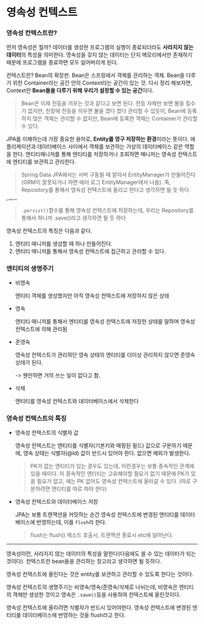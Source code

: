 # 영속성 컨텍스트



### 영속성 컨텍스트란?

먼저 영속성은 뭘까? 데이터를 생성한 프로그램의 실행이 종료되더라도 **사라지지 않는 데이터**의 특성을 의미한다. 영속성을 갖지 않는 데이터는 단지 메모리에서만 존재하기 때문에 프로그램을 종료하면 모두 잃어버리게 된다.

컨텍스트란? Bean의 확장판. Bean은 스프링에서 객체를 관리하는 객체. Bean을 다루기 위한 Container라는 공간 안의 Context라는 공간이 있는 것. 다시 정리 해보자면, Context란 **Bean들을 다루기 위해 우리가 설정할 수 있는 공간**이다.

> Bean은 이제 전등을 끼우는 것과 같다고 보면 된다. 전등 자체만 보면 불을 킬수가 없지만, 천장에 전등을 끼우면 불을 껐다 켰다 관리할 수 있듯이, Bean에 등록하지 않은 객체는 관리할 수 없지만, Bean에 등록한 객체는 Container가 관리할 수 있다.



JPA를 이해하는데 가장 중요한 용어로, **Entity를 영구 저장하는 환경**이라는 뜻이다. 애플리케이션과 데이터베이스 사이에서 객체를 보관하는 가상의 데이터베이스 같은 역할을 한다. 엔티티매니저를 통해 엔티티를 저장하거나 조회하면 매니저는 영속성 컨텍스트에 엔티티를 보관하고 관리한다. 

> Spring Data JPA에서는 서버 구동될 때 알아서 EntityManager가 만들어진다(ORM이 잘못되거나 하면 에러 로그 EntityManager에서 나옴). 즉, Repository를 통해서 영속성 컨텍스트에 올리고 한다고 생각하면 될 듯 하다.

<img src="https://suhwan.dev/images/jpa_hibernate_repository/overall_design.png" alt="image info" style="zoom:33%;" />



> `.persist()`함수를 통해 영속성 컨텍스트에 저장하는데, 우리는 Repository를 통해서 하니까 .save()라고 생각하면 될 듯 하다



영속성 컨텍스트의 특징은 다음과 같다.

1. 엔티티 매니저를 생성할 때 하나 만들어진다.
2. 엔티티 매니저를 통해서 영속성 컨텍스트에 접근하고 관리할 수 있다.



### 엔티티의 생명주기

+ 비영속

  엔티티 객체를 생성했지만 아직 영속성 컨텍스트에 저장하지 않은 상태

+ 영속

  엔티티 매니저를 통해서 엔티티를 영속성 컨텍스트에 저장한 상태를 말하며 영속성 컨텍스트에 의해 관리됨

+ 준영속

  영속성 컨텍스트가 관리하던 영속 상태의 엔티티를 더이상 관리하지 않으면 준영속 상태가 된다. 

  -> 웬만하면 거의 쓰는 일이 없다고 함.

+ 삭제

  엔티티를 영속성 컨텍스트와 데이터베이스에서 삭제한다



### 영속성 컨텍스트의 특징

+ 영속성 컨텍스트의 식별자 값

  영속성 컨텍스트는 엔티티를 식별자(기본키와 매핑된 필드) 값으로 구분하기 때문에, 영속 상태는 식별자(@Id) 값이 반드시 있어야 한다. 없으면 예외가 발생한다.

  > PK가 없는 엔티티가 있는 경우도 있는데, 이런경우는 보통 종속적인 관계에 있을 때이다. 이 종속적인 엔티티는 고유해야할 필요가 없기 때문에 PK가 있을 필요가 없고, 얘는 PK 없어도 영속성 컨텍스트에 올라갈 수 있다. (따로 구분하려면 엔티티를 따로 파야 한다)

+ 영속성 컨텍스트와 데이터베이스 저장

  JPA는 보통 트랜잭션을 커밋하는 순간 영속성 컨텍스트에 변경된 엔티티를 데이터베이스에 반영하는데, 이를 `flush`라 한다.

  > flush는 flush() 메소드 호출시, 트랜잭션 종료시 etc에 일어난다.



___



영속성이란, 사라지지 않는 데이터의 특성을 말한다(다음에도 쓸 수 있는 데이터가 되는 것이다). 컨텍스트란 bean들을 관리하는 창고라고 생각하면 될 듯하다.



영속성 컨텍스트에 올린다는 것은 entity를 보관하고 관리할 수 있도록 한다는 것이다. 

영속성 컨텍스트의 생명주기는 비영속/영속/준영속/삭제로 나뉘는데, 비영속은 엔티티의 객체만 생성한 것이고 영속은 `.save()`등을 사용하여 컨텍스트에 올린것이다.



영속성 컨텍스트에 올리려면 식별자가 반드시 있어야한다. 영속성 컨텍스트에 변경된 엔티티를 데이터베이스에 반영하는 것을 flush라고 한다.